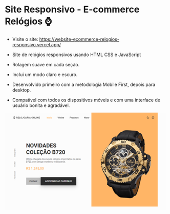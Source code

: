 # Site Responsivo - E-commerce Relógios ⌚

- Visite o site: https://website-ecommerce-relogios-responsivo.vercel.app/

- Site de relógios responsivos usando HTML CSS e JavaScript
- Rolagem suave em cada seção.
- Inclui um modo claro e escuro.
- Desenvolvido primeiro com a metodologia Mobile First, depois para desktop.
- Compatível com todos os dispositivos móveis e com uma interface de usuário bonita e agradável.

![preview img](./pt1%20site.png)
